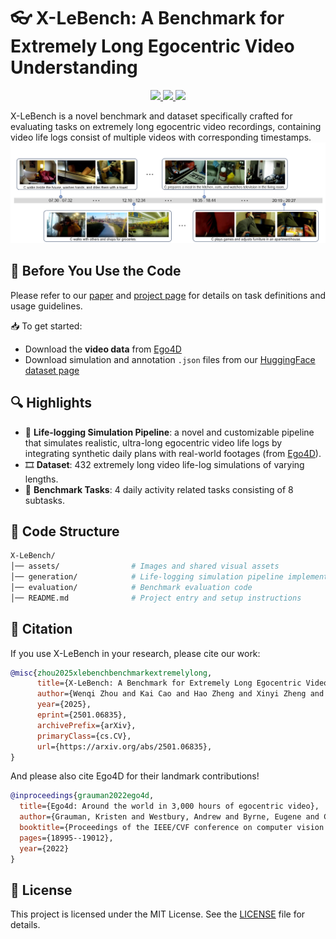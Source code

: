 # 👓 X-LeBench: A Benchmark for Extremely Long Egocentric Video Understanding

<p align="center">
  <a href="https://arxiv.org/abs/2501.06835" target='_blank'>
    <img src="https://img.shields.io/badge/Paper-arXiv-b8559b?style=flat">
  </a>
  <a href="https://huggingface.co/datasets/VvV7/X-LeBench" target='_blank'>
    <img src="https://img.shields.io/badge/Dataset-🤗-b8559b?style=flat">
  </a>
  <a href="https://github.io/" target='_blank'>
    <img src="https://img.shields.io/badge/Project Page-X--LeBench-b8559b?style=flat">
  </a>
</p>

X-LeBench is a novel benchmark and dataset specifically crafted for evaluating tasks on extremely long egocentric video recordings, containing video life logs consist of multiple videos with corresponding timestamps.
<img src="assets/dataset.png"> 
## 🚨 Before You Use the Code
Please refer to our [paper](https://arxiv.org/abs/2501.06835) and [project page](https://your-project-page.com) for details on task definitions and usage guidelines.

📥 To get started:
- Download the **video data** from [Ego4D](https://ego4d-data.org/docs/start-here/)
- Download simulation and annotation `.json` files from our [HuggingFace dataset page](https://huggingface.co/datasets/VvV7/X-LeBench)

## 🔍 Highlights
- 🎫 **Life-logging Simulation Pipeline**: a novel and customizable pipeline that simulates realistic, ultra-long egocentric video life logs by integrating synthetic daily plans with real-world footages (from [Ego4D](https://ego4d-data.org/docs/start-here/)).
- 🎞️ **Dataset**: 432 extremely long video life-log simulations of varying lengths.
- 📖 **Benchmark Tasks**: 4 daily activity related tasks consisting of 8 subtasks.



## 📂 Code Structure
```bash
X-LeBench/
│── assets/                # Images and shared visual assets
│── generation/            # Life-logging simulation pipeline implementation
│── evaluation/            # Benchmark evaluation code
│── README.md              # Project entry and setup instructions
```

## 📢 Citation

If you use X-LeBench in your research, please cite our work:

```bibtex
@misc{zhou2025xlebenchbenchmarkextremelylong,
      title={X-LeBench: A Benchmark for Extremely Long Egocentric Video Understanding}, 
      author={Wenqi Zhou and Kai Cao and Hao Zheng and Xinyi Zheng and Miao Liu and Per Ola Kristensson and Walterio Mayol-Cuevas and Fan Zhang and Weizhe Lin and Junxiao Shen},
      year={2025},
      eprint={2501.06835},
      archivePrefix={arXiv},
      primaryClass={cs.CV},
      url={https://arxiv.org/abs/2501.06835}, 
}
```

And please also cite Ego4D for their landmark contributions!
```bibtex
@inproceedings{grauman2022ego4d,
  title={Ego4d: Around the world in 3,000 hours of egocentric video},
  author={Grauman, Kristen and Westbury, Andrew and Byrne, Eugene and Chavis, Zachary and Furnari, Antonino and Girdhar, Rohit and Hamburger, Jackson and Jiang, Hao and Liu, Miao and Liu, Xingyu and others},
  booktitle={Proceedings of the IEEE/CVF conference on computer vision and pattern recognition},
  pages={18995--19012},
  year={2022}
}
```
## 📝 License

This project is licensed under the MIT License. See the [LICENSE](LICENSE) file for details.
